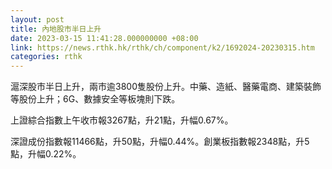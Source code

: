 ```yaml
---
layout: post
title: 內地股市半日上升
date: 2023-03-15 11:41:28.000000000 +08:00
link: https://news.rthk.hk/rthk/ch/component/k2/1692024-20230315.htm
categories: rthk
---
```


滬深股市半日上升，兩市逾3800隻股份上升。中藥、造紙、醫藥電商、建築裝飾等股份上升；6G、數據安全等板塊則下跌。

上證綜合指數上午收市報3267點，升21點，升幅0.67%。

深證成份指數報11466點，升50點，升幅0.44%。創業板指數報2348點，升5點，升幅0.22%。
